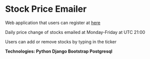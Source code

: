 # Stock Price Emailer

Web application that users can register at [here](http://www.stockpricedelta.xyz/)

Daily price change of stocks emailed at Monday-Friday at UTC 21:00

Users can add or remove stocks by typing in the ticker

**Technologies: Python Django Bootstrap Postgresql**
